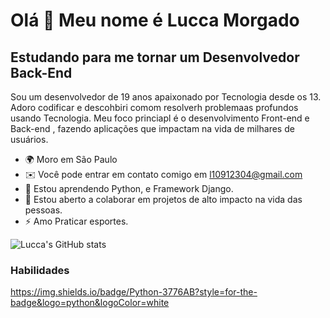 Olá 👋 Meu nome é  Lucca Morgado
============================

Estudando para me tornar um  Desenvolvedor Back-End
-----------------------

Sou um desenvolvedor  de 19 anos apaixonado por Tecnologia  desde os 13. Adoro codificar  e  descohbiri comom  resolverh problemaas
profundos usando  Tecnologia. Meu foco princiapl é  o desenvolvimento Front-end  e  Back-end ,  fazendo  aplicações que impactam na vida 
de milhares de  usuários.

* 🌍 Moro em São  Paulo
* ✉️ Você pode entrar em contato comigo em [ l10912304@gmail.com ](mailto:l1091204@gmai.com)
* 🧠 Estou aprendendo Python, e Framework Django.
* 🤝 Estou aberto a colaborar em projetos de alto impacto na vida das pessoas.
* ⚡ Amo Praticar esportes.

![Lucca's GitHub stats](https://github-readme-stats.vercel.app/api?username=DevLucca07&show_icons=true&theme=tokyonight)

### Habilidades

https://img.shields.io/badge/Python-3776AB?style=for-the-badge&logo=python&logoColor=white

